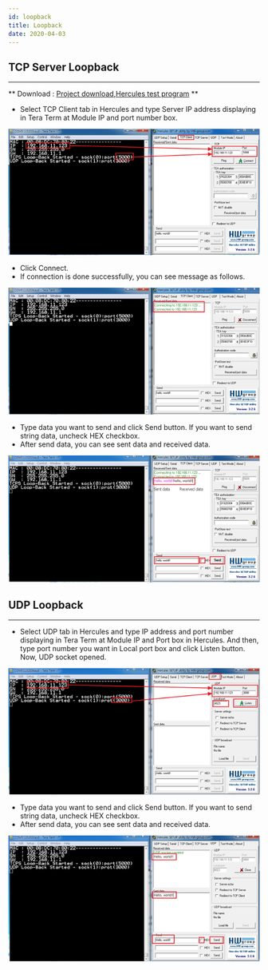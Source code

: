 ```yaml
---
id: loopback
title: Loopback
date: 2020-04-03
---
```


## TCP Server Loopback

-----
** Download : <a href="/img/osh/cookie/w5500_cookie_v100.zip" target="_blank">Project download</a>,[Hercules test program](http://www.hw-group.com/products/hercules/index_en.html) **

 - Select TCP Client tab in Hercules and type Server IP address
displaying in Tera Term at Module IP and port number box.

![](/img/osh/cookie/loopback2.jpg)

 - Click Connect. 
 - If connection is done successfully, you can see
message as follows.

![](/img/osh/cookie/loopback4.jpg)

 - Type data you want to send and click Send button. If you want to send
string data, uncheck HEX checkbox. 
 - After send data, you can see sent
data and received data.

![](/img/osh/cookie/loopback5.jpg)

## UDP Loopback

-----

 - Select UDP tab in Hercules and type IP address and port number displaying in Tera Term at Module IP and Port box in Hercules. And then, type port number you want in Local port box and click Listen button. Now, UDP socket opened.

![](/img/osh/cookie/loopback7.jpg)

 - Type data you want to send and click Send button. If you want to send string data, uncheck HEX checkbox. 
 - After send data, you can see sent data and received data.

![](/img/osh/cookie/loopback8.jpg)